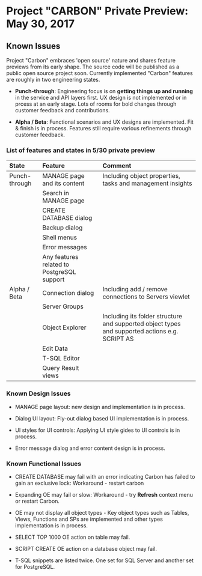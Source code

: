 # Project "CARBON" Private Preview: May 30, 2017

## Known Issues 

Project "Carbon" embraces 'open source' nature and shares feature previews from its early shape. The source code will be published as a public open source project soon. Currently implemented "Carbon" features are roughly in two engineering states.

* **Punch-through**: Engineering focus is on **getting things up and running** in the service and API layers first. UX design is not implemented or in prcess at an early stage. Lots of rooms for bold changes through customer feedback and contributions.

* **Alpha / Beta**: Functional scenarios and UX designs are implemented. Fit & finish is in process. Features still require various refinements through customer feedback.

### List of features and states in 5/30 private preview

|State|Feature|Comment|
|:---|:---|:---|
|Punch-through|MANAGE page and its content|Including object properties, tasks and management insights|
||Search in MANAGE page||
||CREATE DATABASE dialog||
||Backup dialog||
||Shell menus||
||Error messages||
||Any features related to PostgreSQL support||
|Alpha / Beta|Connection dialog|Including add / remove connections to Servers viewlet|
||Server Groups||
||Object Explorer|Including its folder structure and supported object types and supported actions e.g. SCRIPT AS|
||Edit Data||
||T-SQL Editor||
||Query Result views||


### Known Design Issues

* MANAGE page layout: new design and implementation is in process.

* Dialog UI layout: Fly-out dialog based UI implementation is in process. 

* UI styles for UI controls: Applying UI style gides to UI controls is in process.

* Error message dialog and error content design is in process.


### Known Functional Issues

* CREATE DATABASE may fail with an error indicating Carbon has failed to gain an exclusive lock: Workaround - restart carbon

* Expanding OE may fail or slow: Workaround - try **Refresh** context menu or restart Carbon.

* OE may not display all object types - Key object types such as Tables, Views, Functions and SPs are implemented and other types implementation is in process.

* SELECT TOP 1000 OE action on table may fail. 

* SCRIPT CREATE OE action on a database object may fail.

* T-SQL snippets are listed twice. One set for SQL Server and another set for PostgreSQL.